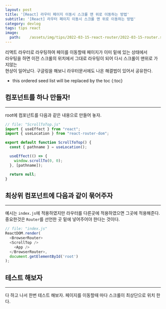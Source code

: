 ```yaml
---
layout: post
title: '[React] 라우터 페이지 이동시 스크롤 맨 위로 이동하는 방법'
subtitle: '[React] 라우터 페이지 이동시 스크롤 맨 위로 이동하는 방법'
category: devlog
tags: tips react
image:
  path:    /assets/img/tips/2022-03-15-react-router/2022-03-15-router.svg
---
```


리액트 라우터로 라우팅하여 페이를 이동할때 페이지가 이미 밑에 있는 상태에서  
라우팅을 하면 이전 스크롤의 위치에서 그대로 라우팅이 되어 다시 스크롤이 맨위로 가지않는  
현상이 일어났다. 구글링을 해보니 라우터문서에도 나온 해결법이 있어서 공유한다.  

<!-- more -->

* this ordered seed list will be replaced by the toc
{:toc}  

## 컴포넌트를 하나 만들자!  
---  
root에 컴포넌트를 다음과 같은 내용으로 만들어 놓자. 
```js
// file: "ScrollToTop.js"
import { useEffect } from "react";
import { useLocation } from "react-router-dom";

export default function ScrollToTop() {
  const { pathname } = useLocation();

  useEffect(() => {
    window.scrollTo(0, 0);
  }, [pathname]);

  return null;
}
```

## 최상위 컴포넌트에 다음과 같이 묶어주자  
---  
예시는 `index.js`에 적용하였지만 라우터를 다른곳에 적용하였으면 그곳에 적용해준다.  
중요한것은 `Router`를 선언한 곳 밑에 넣어주어야 한다는 것이다.  

```js  
// file: "index.js"
ReactDOM.render(
  <BrowserRouter>
  <ScrollTop />
    <App />
  </BrowserRouter>,
  document.getElementById('root')
);
```  


## 테스트 해보자  
---  

다 하고 나서 한번 테스트 해보자. 페이지를 이동할때 마다 스크롤이 최상단으로 위치 한다.